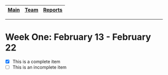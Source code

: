 [Main](../../master/README.md) | [Team](../../master/blurbs/team.md) | [Reports](../master/weekly_reports)
------------ | ------------- | -------------
---
# Week One: February 13 - February 22

- [x] This is a complete item
- [ ] This is an incomplete item
